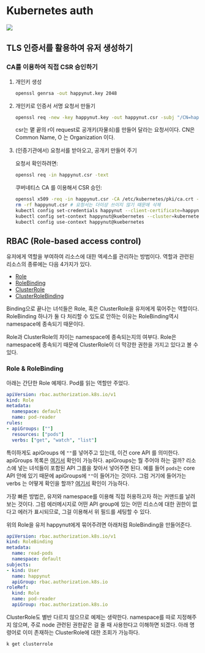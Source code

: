 # Kubernetes auth

![](https://subicura.com/assets/article_images/2019-05-19-kubernetes-basic-1/kubernetes-logo.png)

## TLS 인증서를 활용하여 유저 생성하기

### CA를 이용하여 직접 CSR 승인하기

1. 개인키 생성

   ```bash
   openssl genrsa -out happynut.key 2048
   ```
2. 개인키로 인증서 서명 요청서 만들기

   ```bash
   openssl req -new -key happynut.key -out happynut.csr -subj "/CN=happynut/O=test"
   ```
   csr는 맽 끝의 r이 request로 공개키(자물쇠)를 만들어 달라는 요청서이다.
   CN은 Common Name, O 는 Organization 이다.

3. (인증기관에서) 요청서를 받아오고, 공개키 만들어 주기
   
   요청서 확인하려면:

   ```bash
   openssl req -in happynut.csr -text
   ```
   
   쿠버네티스 CA 를 이용해서 CSR 승인:

   ```bash
   openssl x509 -req -in happynut.csr -CA /etc/kubernetes/pki/ca.crt -CAkey /etc/kubernetes/pki/ca.key -CAcreateserial -out happynut.crt -days 365
   rm -rf happynut.csr # 요청서는 더이상 쓰이지 않기 때문에 삭제
   kubectl config set-credentials happynut --client-certificate=happynut.crt --client-key=happynut.key
   kubectl config set-context happynut@kuebernetes --cluster=kubernetes --user=happynut --namespace=office
   kubectl config use-context happynut@kuebernetes
   ```

## RBAC (Role-based access control)

유저에게 역할을 부여하여 리소스에 대한 엑세스를 관리하는 방법이다. 역할과 관련된 리소스의 종류에는 다음 4가지가 있다.

- [Role](https://kubernetes.io/docs/reference/kubernetes-api/authorization-resources/role-v1/)
- [RoleBinding](https://kubernetes.io/docs/reference/kubernetes-api/authorization-resources/role-binding-v1/)
- [ClusterRole](https://kubernetes.io/docs/reference/kubernetes-api/authorization-resources/cluster-role-v1/)
- [ClusterRoleBinding](https://kubernetes.io/docs/reference/kubernetes-api/authorization-resources/cluster-role-binding-v1/)

Binding으로 끝나는 녀석들은 Role, 혹은 ClusterRole을 유저에게 묶어주는 역할이다. RoleBinding 하나가 둘 다 처리할 수 있도로 안하는 이유는 RoleBinding역시 namespace에 종속되기 때문이다.

Role과 ClusterRole의 차이는 namespace에 종속되는지의 여부다. Role은 namespace에 종속되기 때문에 ClusterRole이 더 막강한
권한을 가지고 있다고 볼 수 있다.

### Role & RoleBinding

아래는 간단한 Role 예제다. Pod를 읽는 역할만 주었다.

```yaml
apiVersion: rbac.authorization.k8s.io/v1
kind: Role
metadata:
  namespace: default
  name: pod-reader
rules:
- apiGroups: [""]
  resources: ["pods"]
  verbs: ["get", "watch", "list"]
```

특이하게도 apiGroups 에 `""`를 넣어주고 있는데, 이건 core API 를 의미한다.
apiGroups 목록은 [여기서](https://kubernetes.io/docs/reference/generated/kubernetes-api/v1.20/#-strong-api-groups-strong-) 확인이 가능하다.
apiGroups는 뭘 주어야 하는 걸까? 리소스에 넣는 녀석들이 포함된 API 그룹을 찾아서 넣어주면 된다. 예를 들어 `pods`는 core API 안에 있기 때문에 apiGroups에 `""`이 들어가는 것이다. 
그럼 거기에 들어가는 verbs 는 어떻게 확인을 할까? [여기서](https://kubernetes.io/docs/reference/access-authn-authz/authorization/#determine-the-request-verb) 확인이 가능하다.

가장 빠른 방법은, 유저와 namespace를 이용해 직접 허용하고자 하는 커맨드를 날려보는 것이다. 그럼 에러메시지로 어떤 API group에 있는 어떤 리소스에 대한 권한이 없다고
에러가 표시되므로, 그걸 이용해서 위 필드를 세팅할 수 있다.

위의 Role을 유저 happynut에게 묶어주려면 아래처럼 RoleBinding을 만들어준다.

```yaml
apiVersion: rbac.authorization.k8s.io/v1
kind: RoleBinding
metadata:
  name: read-pods
  namespace: default
subjects:
- kind: User
  name: happynut
  apiGroup: rbac.authorization.k8s.io
roleRef:
  kind: Role
  name: pod-reader
  apiGroup: rbac.authorization.k8s.io
```

ClusterRole도 별반 다르지 않으므로 예제는 생략한다. namespace를 따로 지정해주지 않으며, 주로 node 관련된 권한같은 걸 줄 때 사용한다고 이해하면 되겠다.
아래 명령어로 이미 존재하는 ClusterRole에 대한 조회가 가능하다.

```bash
k get clusterrole
```